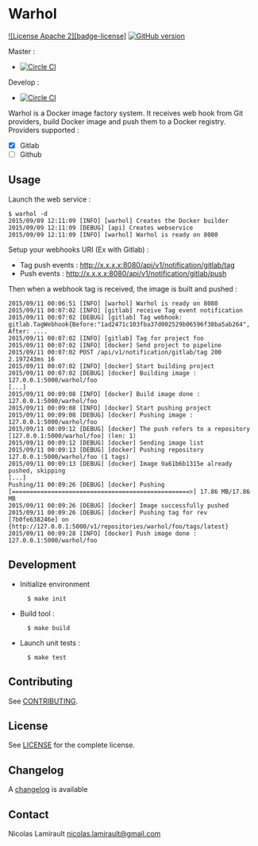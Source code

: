 # Warhol

[![License Apache 2][badge-license]](LICENSE)
[![GitHub version](https://badge.fury.io/gh/portefaix%2Fwarhol.svg)](https://badge.fury.io/gh/nlamirault%2Fwarhol)

Master :
* [![Circle CI](https://circleci.com/gh/portefaix/warhol/tree/master.svg?style=svg)](https://circleci.com/gh/portefaix/warhol/tree/master)

Develop :
* [![Circle CI](https://circleci.com/gh/portefaix/warhol/tree/develop.svg?style=svg)](https://circleci.com/gh/portefaix/warhol/tree/develop)

Warhol is a Docker image factory system. It receives web hook from Git providers,
build Docker image and push them to a Docker registry.
Providers supported :

* [x] Gitlab
* [ ] Github

## Usage

Launch the web service :

	$ warhol -d
	2015/09/09 12:11:09 [INFO] [warhol] Creates the Docker builder
	2015/09/09 12:11:09 [DEBUG] [api] Creates webservice
	2015/09/09 12:11:09 [INFO] [warhol] Warhol is ready on 8080

Setup your webhooks URI (Ex with Gitlab) :

- Tag push events : http://x.x.x.x:8080/api/v1/notification/gitlab/tag
- Push events : http://x.x.x.x:8080/api/v1/notification/gitlab/push

Then when a webhook tag is received, the image is built and pushed :

    2015/09/11 00:06:51 [INFO] [warhol] Warhol is ready on 8080
    2015/09/11 00:07:02 [INFO] [gitlab] receive Tag event notification
    2015/09/11 00:07:02 [DEBUG] [gitlab] Tag webhook: gitlab.TagWebhook{Before:"1ad2471c103fba37d002529b06596f38ba5ab264", After: ....
    2015/09/11 00:07:02 [INFO] [gitlab] Tag for project foo
    2015/09/11 00:07:02 [INFO] [docker] Send project to pipeline
    2015/09/11 00:07:02 POST /api/v1/notification/gitlab/tag 200 2.197243ms 16
    2015/09/11 00:07:02 [INFO] [docker] Start building project
    2015/09/11 00:07:02 [DEBUG] [docker] Building image : 127.0.0.1:5000/warhol/foo
    [...]
    2015/09/11 00:09:08 [INFO] [docker] Build image done : 127.0.0.1:5000/warhol/foo
    2015/09/11 00:09:08 [INFO] [docker] Start pushing project
    2015/09/11 00:09:08 [DEBUG] [docker] Pushing image : 127.0.0.1:5000/warhol/foo
    2015/09/11 00:09:12 [DEBUG] [docker] The push refers to a repository [127.0.0.1:5000/warhol/foo] (len: 1)
    2015/09/11 00:09:12 [DEBUG] [docker] Sending image list
    2015/09/11 00:09:13 [DEBUG] [docker] Pushing repository 127.0.0.1:5000/warhol/foo (1 tags)
    2015/09/11 00:09:13 [DEBUG] [docker] Image 9a61b6b1315e already pushed, skipping
    [...]
    Pushing/11 00:09:26 [DEBUG] [docker] Pushing [==================================================>] 17.86 MB/17.86 MB
    2015/09/11 00:09:26 [DEBUG] [docker] Image successfully pushed
    2015/09/11 00:09:26 [DEBUG] [docker] Pushing tag for rev [7b0fe638246e] on {http://127.0.0.1:5000/v1/repositories/warhol/foo/tags/latest}
    2015/09/11 00:09:28 [INFO] [docker] Push image done : 127.0.0.1:5000/warhol/foo

## Development

* Initialize environment

        $ make init

* Build tool :

        $ make build

* Launch unit tests :

        $ make test

## Contributing

See [CONTRIBUTING](CONTRIBUTING.md).


## License

See [LICENSE](LICENSE) for the complete license.


## Changelog

A [changelog](ChangeLog.md) is available


## Contact

Nicolas Lamirault <nicolas.lamirault@gmail.com>

